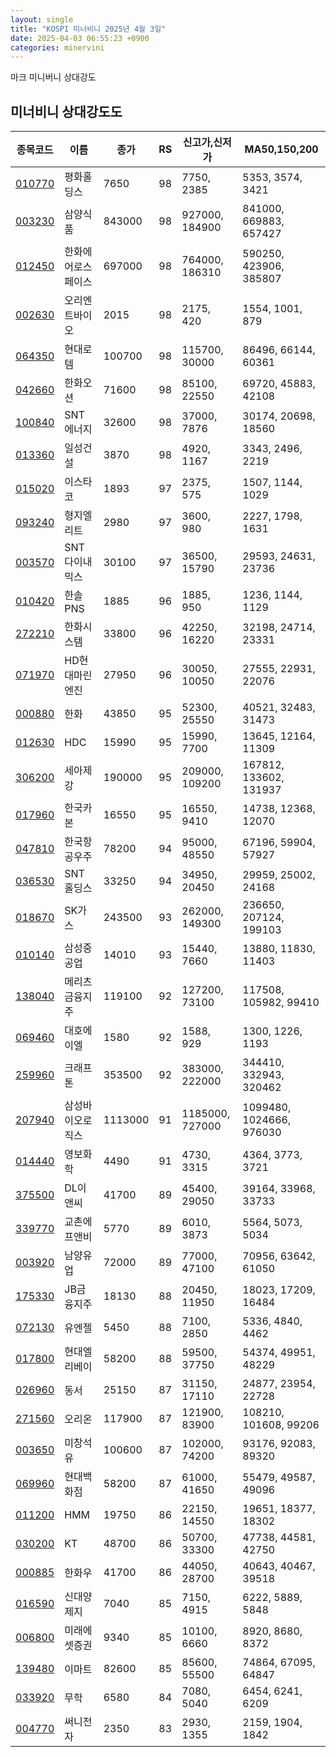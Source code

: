 ```yaml
---
layout: single
title: "KOSPI 미너비니 2025년 4월 3일"
date: 2025-04-03 06:55:23 +0900
categories: minervini
---
```

마크 미니버니 상대강도

## 미너비니 상대강도도

|종목코드|이름|종가|RS|신고가,신저가|MA50,150,200|
|------|---|---|--|---------|------------|
|[010770](https://finance.daum.net/quotes/A010770)|평화홀딩스|7650|98|7750, 2385|5353, 3574, 3421|
|[003230](https://finance.daum.net/quotes/A003230)|삼양식품|843000|98|927000, 184900|841000, 669883, 657427|
|[012450](https://finance.daum.net/quotes/A012450)|한화에어로스페이스|697000|98|764000, 186310|590250, 423906, 385807|
|[002630](https://finance.daum.net/quotes/A002630)|오리엔트바이오|2015|98|2175, 420|1554, 1001, 879|
|[064350](https://finance.daum.net/quotes/A064350)|현대로템|100700|98|115700, 30000|86496, 66144, 60361|
|[042660](https://finance.daum.net/quotes/A042660)|한화오션|71600|98|85100, 22550|69720, 45883, 42108|
|[100840](https://finance.daum.net/quotes/A100840)|SNT에너지|32600|98|37000, 7876|30174, 20698, 18560|
|[013360](https://finance.daum.net/quotes/A013360)|일성건설|3870|98|4920, 1167|3343, 2496, 2219|
|[015020](https://finance.daum.net/quotes/A015020)|이스타코|1893|97|2375, 575|1507, 1144, 1029|
|[093240](https://finance.daum.net/quotes/A093240)|형지엘리트|2980|97|3600, 980|2227, 1798, 1631|
|[003570](https://finance.daum.net/quotes/A003570)|SNT다이내믹스|30100|97|36500, 15790|29593, 24631, 23736|
|[010420](https://finance.daum.net/quotes/A010420)|한솔PNS|1885|96|1885, 950|1236, 1144, 1129|
|[272210](https://finance.daum.net/quotes/A272210)|한화시스템|33800|96|42250, 16220|32198, 24714, 23331|
|[071970](https://finance.daum.net/quotes/A071970)|HD현대마린엔진|27950|96|30050, 10050|27555, 22931, 22076|
|[000880](https://finance.daum.net/quotes/A000880)|한화|43850|95|52300, 25550|40521, 32483, 31473|
|[012630](https://finance.daum.net/quotes/A012630)|HDC|15990|95|15990, 7700|13645, 12164, 11309|
|[306200](https://finance.daum.net/quotes/A306200)|세아제강|190000|95|209000, 109200|167812, 133602, 131937|
|[017960](https://finance.daum.net/quotes/A017960)|한국카본|16550|95|16550, 9410|14738, 12368, 12070|
|[047810](https://finance.daum.net/quotes/A047810)|한국항공우주|78200|94|95000, 48550|67196, 59904, 57927|
|[036530](https://finance.daum.net/quotes/A036530)|SNT홀딩스|33250|94|34950, 20450|29959, 25002, 24168|
|[018670](https://finance.daum.net/quotes/A018670)|SK가스|243500|93|262000, 149300|236650, 207124, 199103|
|[010140](https://finance.daum.net/quotes/A010140)|삼성중공업|14010|93|15440, 7660|13880, 11830, 11403|
|[138040](https://finance.daum.net/quotes/A138040)|메리츠금융지주|119100|92|127200, 73100|117508, 105982, 99410|
|[069460](https://finance.daum.net/quotes/A069460)|대호에이엘|1580|92|1588, 929|1300, 1226, 1193|
|[259960](https://finance.daum.net/quotes/A259960)|크래프톤|353500|92|383000, 222000|344410, 332943, 320462|
|[207940](https://finance.daum.net/quotes/A207940)|삼성바이오로직스|1113000|91|1185000, 727000|1099480, 1024666, 976030|
|[014440](https://finance.daum.net/quotes/A014440)|영보화학|4490|91|4730, 3315|4364, 3773, 3721|
|[375500](https://finance.daum.net/quotes/A375500)|DL이앤씨|41700|89|45400, 29050|39164, 33968, 33733|
|[339770](https://finance.daum.net/quotes/A339770)|교촌에프앤비|5770|89|6010, 3873|5564, 5073, 5034|
|[003920](https://finance.daum.net/quotes/A003920)|남양유업|72000|89|77000, 47100|70956, 63642, 61050|
|[175330](https://finance.daum.net/quotes/A175330)|JB금융지주|18130|88|20450, 11950|18023, 17209, 16484|
|[072130](https://finance.daum.net/quotes/A072130)|유엔젤|5450|88|7100, 2850|5336, 4840, 4462|
|[017800](https://finance.daum.net/quotes/A017800)|현대엘리베이|58200|88|59500, 37750|54374, 49951, 48229|
|[026960](https://finance.daum.net/quotes/A026960)|동서|25150|87|31150, 17110|24877, 23954, 22728|
|[271560](https://finance.daum.net/quotes/A271560)|오리온|117900|87|121900, 83900|108210, 101608, 99206|
|[003650](https://finance.daum.net/quotes/A003650)|미창석유|100600|87|102000, 74200|93176, 92083, 89320|
|[069960](https://finance.daum.net/quotes/A069960)|현대백화점|58200|87|61000, 41650|55479, 49587, 49096|
|[011200](https://finance.daum.net/quotes/A011200)|HMM|19750|86|22150, 14550|19651, 18377, 18302|
|[030200](https://finance.daum.net/quotes/A030200)|KT|48700|86|50700, 33300|47738, 44581, 42750|
|[000885](https://finance.daum.net/quotes/A000885)|한화우|41700|86|44050, 28700|40643, 40467, 39518|
|[016590](https://finance.daum.net/quotes/A016590)|신대양제지|7040|85|7150, 4915|6222, 5889, 5848|
|[006800](https://finance.daum.net/quotes/A006800)|미래에셋증권|9340|85|10100, 6660|8920, 8680, 8372|
|[139480](https://finance.daum.net/quotes/A139480)|이마트|82600|85|85600, 55500|74864, 67095, 64847|
|[033920](https://finance.daum.net/quotes/A033920)|무학|6580|84|7080, 5040|6454, 6241, 6209|
|[004770](https://finance.daum.net/quotes/A004770)|써니전자|2350|83|2930, 1355|2159, 1904, 1842|


